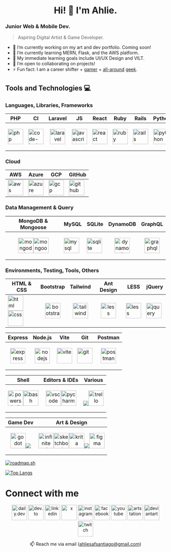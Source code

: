 <h1 align="center">Hi! 👋 I'm Ahlie.</h1>

### Junior Web & Mobile Dev.
> Aspiring Digital Artist & Game Developer.

- 🔭 I’m currently working on my art and dev portfolio. Coming soon!
- 🌱 I’m currently learning MERN, Flask, and the AWS platform.
- 🎯 My immediate learning goals include UI/UX Design and VILT.
- 👯 I’m open to collaborating on projects!
- ⚡ Fun fact: I am a career shifter + <a href="https://www.grouvee.com/user/63712-ahysanti/shelves/330345-played/">ga</a><a href="https://www.backloggd.com/u/ahysanti/games/user-rating/">mer</a> + <a href="https://trakt.tv/users/ahysanti/history/shows/">all-around</a> <a href="https://www.goodreads.com/user/show/7552655-yssa-santiago">geek</a>.
<!--
- 🤔 I’m looking for help with C# and getting started on game dev (eyeing Godot as the game engine).
-->

## Tools and Technologies 💻
### Languages, Libraries, Frameworks
| PHP | CI | Laravel | JS | React | Ruby | Rails | Python | Flask |
|-----|-----|-----|-----|-----|-----|-----|-----|-----|
| <a href="https://www.php.net"><img src="https://cdn.jsdelivr.net/gh/devicons/devicon@latest/icons/php/php-original.svg" alt="php" height="48"/></a> | <a href="https://codeigniter.com/"><img src="https://cdn.jsdelivr.net/gh/devicons/devicon@latest/icons/codeigniter/codeigniter-plain-wordmark.svg" alt="code-igniter" height="48" /></a> | <p align="center"><a href="https://laravel.com/"><img src="https://cdn.jsdelivr.net/gh/devicons/devicon@latest/icons/laravel/laravel-original.svg" alt="laravel" height="48"/></a></p> | <a href="https://developer.mozilla.org/en-US/docs/Web/JavaScript"><img src="https://cdn.jsdelivr.net/gh/devicons/devicon@latest/icons/javascript/javascript-original.svg" alt="javascript" height="48"/></a> | <a href="https://reactjs.org/"><img src="https://cdn.jsdelivr.net/gh/devicons/devicon@latest/icons/react/react-original.svg" alt="react" height="48"/></a> | <a href="https://www.ruby-lang.org/en/"><img src="https://cdn.jsdelivr.net/gh/devicons/devicon@latest/icons/ruby/ruby-plain.svg" alt="ruby" height="48"/></a> | <a href="https://rubyonrails.org"><img src="https://cdn.jsdelivr.net/gh/devicons/devicon@latest/icons/rails/rails-plain.svg" alt="rails" height="48"/></a> | <a href="https://www.python.org"><img src="https://cdn.jsdelivr.net/gh/devicons/devicon@latest/icons/python/python-original.svg" alt="python" height="48"/></a> | <a href="https://flask.palletsprojects.com/en/3.0.x/"><img src="https://skillicons.dev/icons?i=flask" alt="flask" height="48"/></a> |

### Cloud
| AWS | Azure | GCP | GitHub |
|-----| ----- |-----| ------ |
| <a href="https://aws.amazon.com/"><img src="https://cdn.jsdelivr.net/gh/devicons/devicon@latest/icons/amazonwebservices/amazonwebservices-plain-wordmark.svg" alt="aws" height="48" /></a> | <a href="https://azure.microsoft.com/en-in/"><img src="https://cdn.jsdelivr.net/gh/devicons/devicon@latest/icons/azure/azure-original.svg" alt="azure" height="48"/></a> | <a href="https://cloud.google.com"><img src="https://cdn.jsdelivr.net/gh/devicons/devicon@latest/icons/googlecloud/googlecloud-original.svg" alt="gcp" height="48"/></a> | <a href="https://github.com/"><img src="https://skillicons.dev/icons?i=github" alt="github" height="48"/></a> |

### Data Management & Query
| MongoDB & Mongoose | MySQL | SQLite | DynamoDB | GraphQL |
| ------------------ | ----- | ------ | -------- | ------- |
| <p align="center"><a href="https://www.mongodb.com/"><img src="https://cdn.jsdelivr.net/gh/devicons/devicon@latest/icons/mongodb/mongodb-original.svg" alt="mongodb" height="48"/></a><a href="https://mongoosejs.com/"><img src="https://cdn.jsdelivr.net/gh/devicons/devicon@latest/icons/mongoose/mongoose-original.svg" alt="mongoose" height="48"/></a></p>| <a href="https://www.mysql.com/"><img src="https://cdn.jsdelivr.net/gh/devicons/devicon@latest/icons/mysql/mysql-original.svg" alt="mysql" height="48"/></a> | <a href="https://www.sqlite.org/"><img src="https://cdn.jsdelivr.net/gh/devicons/devicon@latest/icons/sqlite/sqlite-original.svg" alt="sqlite" height="48"/></a> | <p align="center"><a href="https://aws.amazon.com/dynamodb/"><img src="https://cdn.jsdelivr.net/gh/devicons/devicon@latest/icons/dynamodb/dynamodb-original.svg" alt="dynamodb" height="48"/></a></p> | <p align="center"><a href="https://graphql.org"><img src="https://cdn.jsdelivr.net/gh/devicons/devicon@latest/icons/graphql/graphql-plain.svg" alt="graphql" height="48"/></a></p> |

### Environments, Testing, Tools, Others
| HTML & CSS | Bootstrap | Tailwind | Ant Design | LESS | jQuery |
| ---------- | --------- | -------- | ---------- | ---- | ------ |
| <a href="https://www.w3.org/html/"><img src="https://cdn.jsdelivr.net/gh/devicons/devicon@latest/icons/html5/html5-original.svg" alt="html" height="48" /></a><a href="https://www.w3.org/Style/CSS/"><img src="https://cdn.jsdelivr.net/gh/devicons/devicon@latest/icons/css3/css3-original.svg" alt="css" height="48" /></a> | <p align="center"><a href="https://getbootstrap.com"><img src="https://cdn.jsdelivr.net/gh/devicons/devicon@latest/icons/bootstrap/bootstrap-original.svg" alt="bootstrap" height="48"/></a></p> | <p align="center"><a href="https://tailwindcss.com/"><img src="https://cdn.jsdelivr.net/gh/devicons/devicon@latest/icons/tailwindcss/tailwindcss-original.svg" alt="tailwind" height="48"/></a></p> | <p align="center"><a href="https://ant.design/"><img src="https://cdn.jsdelivr.net/gh/devicons/devicon@latest/icons/antdesign/antdesign-plain.svg" alt="less" height="48"/></a></p> | <a href="https://lesscss.org/"><img src="https://cdn.jsdelivr.net/gh/devicons/devicon@latest/icons/less/less-plain-wordmark.svg" alt="less" height="48"/></a> | <a href="https://jquery.com/"><img src="https://cdn.jsdelivr.net/gh/devicons/devicon@latest/icons/jquery/jquery-original.svg" alt="jquery" height="48"/></a> |

| Express | Node.js | Vite | Git | Postman |
| ------- | ------- | ---- | --- | ------- |
| <p align="center"><a href="https://expressjs.com"><img src="https://skillicons.dev/icons?i=express" alt="express" height="48"/></a></p> | <p align="center"><a href="https://nodejs.org"><img src="https://skillicons.dev/icons?i=nodejs" alt="nodejs" height="48"/></a></p> | <a href="https://vitejs.dev/"><img src="https://cdn.jsdelivr.net/gh/devicons/devicon@latest/icons/vitejs/vitejs-original.svg" alt="vite" height="48"/></a> | <a href="https://git-scm.com/"><img src="https://cdn.jsdelivr.net/gh/devicons/devicon@latest/icons/git/git-original.svg" alt="git" height="48"/></a> | <p align="center"><a href="https://www.postman.com/"><img src="https://cdn.jsdelivr.net/gh/devicons/devicon@latest/icons/postman/postman-original.svg" alt="postman" height="48"/></a></p> |

| Shell | Editors & IDEs | Various |
| ----- | -------------- | ------- |
| <p align="center"><a href="https://learn.microsoft.com/en-us/powershell/"><img src="https://cdn.jsdelivr.net/gh/devicons/devicon@latest/icons/powershell/powershell-original.svg" alt="powershell" height="48"/></a><a href="https://www.gnu.org/software/bash/"><img src="https://skillicons.dev/icons?i=bash" alt="bash" height="48"/></a></p> | <p align="center"><a href="https://code.visualstudio.com/"><img src="https://cdn.jsdelivr.net/gh/devicons/devicon@latest/icons/vscode/vscode-original.svg" alt="vscode" height="48"/></a><a href="https://www.jetbrains.com/pycharm/"><img src="https://cdn.jsdelivr.net/gh/devicons/devicon@latest/icons/pycharm/pycharm-original.svg" alt="pycharm" height="48"/></a></p> | <p align="center"><a href="#"><img src="https://skillicons.dev/icons?i=obsidian,notion" /></a><a href="https://trello.com"><img src="https://cdn.jsdelivr.net/gh/devicons/devicon@latest/icons/trello/trello-plain.svg" alt="trello" height="48"/></a></p> |

| Game Dev | Art & Design |
| -------- | ------------ |
| <p align="center"><a href="https://godotengine.org/"><img src="https://cdn.jsdelivr.net/gh/devicons/devicon@latest/icons/godot/godot-original.svg" alt="godot" height="48"/></a><a href="#"><img src="https://skillicons.dev/icons?i=blender" /></a></p> | <p align="center"><a href="#"><a href="https://infinitestudio.art/painter.php"><img src="https://infinitestudio.art/images/painter_icon.png?20202907" alt="infinite painter" height="48"/></a><img src="https://images.squarespace-cdn.com/content/v1/5fb0aea913eba3050d739796/1605414815712-1NCQFW8FON7JSSG9AWFE/sb_icon.c56b2ca.png?format=1500w" alt="sketchbook" height="48"/></a><a href="https://krita.org/"><img src="https://styles.redditmedia.com/t5_2u4qs/styles/communityIcon_58dg7gpxt5811.png" alt="krita" height="48"/></a><a href="#"><img src="https://skillicons.dev/icons?i=ai,ps" /></a><a href="https://www.figma.com/"><img src="https://skillicons.dev/icons?i=figma" alt="figma" height="48"/></a></p> |

[![roadmap.sh](https://roadmap.sh/card/wide/6699d445fc0c013a407e9d1a?variant=dark)](https://roadmap.sh)

[![Top Langs](https://github-readme-stats.vercel.app/api/top-langs/?username=ahliesantiago&size_weight=0.5&count_weight=0.5&layout=compact&langs_count=20&theme=transparent)](https://github.com/ahliesantiago/github-readme-stats)

# Connect with me
<p align="center">
  <a href="https://app.daily.dev/ahliesantiago"><img src="https://lh3.googleusercontent.com/o4QKfmoXLX0xMRqrv9QXB8G6QezEFVf1jaN4-ILrHzdn7t27epulP_q3N-3TOIYH2YQdnfLcIgRKP2DYaT_O3xXDmoU=s120" alt="daily.dev" height="48" /></a>
  <a href="https://dev.to/ahliesantiago"><img src="https://media.dev.to/cdn-cgi/image/quality=100/https://dev-to-uploads.s3.amazonaws.com/uploads/logos/resized_logo_UQww2soKuUsjaOGNB38o.png" alt="dev.to" height="48" /></a>
  <a href="https://linkedin.com/in/ahliesantiago"><img src="https://cdn.jsdelivr.net/gh/devicons/devicon@latest/icons/linkedin/linkedin-original.svg" alt="linkedin" height="48"/></a>
  <a href="https://x.com/ahliesart"><img src="https://raw.githubusercontent.com/rahuldkjain/github-profile-readme-generator/master/src/images/icons/Social/twitter.svg" alt="x" height="48" /></a>
  <a href="https://instagram.com/ahycd.learning"><img src="https://raw.githubusercontent.com/rahuldkjain/github-profile-readme-generator/master/src/images/icons/Social/instagram.svg" alt="instagram" height="48" /></a>
  <a href="https://facebook.com/ahysanti"><img src="https://raw.githubusercontent.com/rahuldkjain/github-profile-readme-generator/master/src/images/icons/Social/facebook.svg" alt="facebook" height="48" /></a>
  <a href="https://www.youtube.com/@ahliesantiago"><img src="https://raw.githubusercontent.com/rahuldkjain/github-profile-readme-generator/master/src/images/icons/Social/youtube.svg" alt="youtube" height="48" /></a>
  <a href="https://www.artstation.com/ahysanti"><img src="https://scontent.fmnl4-3.fna.fbcdn.net/v/t39.30808-6/307130066_453176150178873_8116232812581845862_n.png?_nc_cat=109&ccb=1-7&_nc_sid=6ee11a&_nc_eui2=AeG-Qbwl_qy5iz-0kVn0CmBvw2EoZuHD64LDYShm4cPrgkg5UcmuMq-RnGBZGEuX0H8&_nc_ohc=CIu0F7pA0pUQ7kNvgFWP45T&_nc_ht=scontent.fmnl4-3.fna&oh=00_AYAUQLnn4ZC47tOXFyJNn_6e6IH0jd757osGS6cls6HQ-g&oe=669C82AF" alt="artstation" height="48"/></a>
  <a href="https://www.deviantart.com/ahysanti"><img src="https://scontent.fmnl4-3.fna.fbcdn.net/v/t39.30808-6/290525337_10159919279113290_8476942051373488509_n.jpg?_nc_cat=110&ccb=1-7&_nc_sid=a5f93a&_nc_eui2=AeHk5HzqiG5kJlQ7HfTR7-jvACLvz9sS4pAAIu_P2xLikBz-L_yckDfjQNkS9n0d19k&_nc_ohc=XUZXj8XLMGgQ7kNvgHcq5zK&_nc_ht=scontent.fmnl4-3.fna&oh=00_AYDfJt8T08OFXb3LpysMmwU2v6wyLxbnnm-eZlnaOofLQg&oe=669C844C" alt="deviantart" height="48"/></a>
  <a href="https://www.twitch.tv/ahysanti"><img src="https://scontent.fmnl4-4.fna.fbcdn.net/v/t39.30808-6/348218567_1146966796697856_3270341012555341136_n.png?_nc_cat=100&ccb=1-7&_nc_sid=6ee11a&_nc_eui2=AeHSlJU_jB8twNndceaMnesA8fk-gMFNySnx-T6AwU3JKbIHBvdo3IH9_gDxDHp5Z_Q&_nc_ohc=8fR-Jk8j-aMQ7kNvgHK5ekB&_nc_ht=scontent.fmnl4-4.fna&oh=00_AYCvUmQ79Hyhjml_Vk2bMjO2WAfhlYvT-5UK20N4PBD4bQ&oe=669C6880" alt="twitch" height="48"/></a>
</p>
<p align="center">📫 Reach me via email (<a href="mailto:ahliesafsantiago@gmail.com">ahliesafsantiago@gmail.com</a>)</p>
